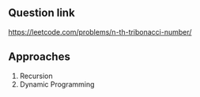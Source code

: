 ## Question link
https://leetcode.com/problems/n-th-tribonacci-number/
## Approaches 
1. Recursion
2. Dynamic Programming